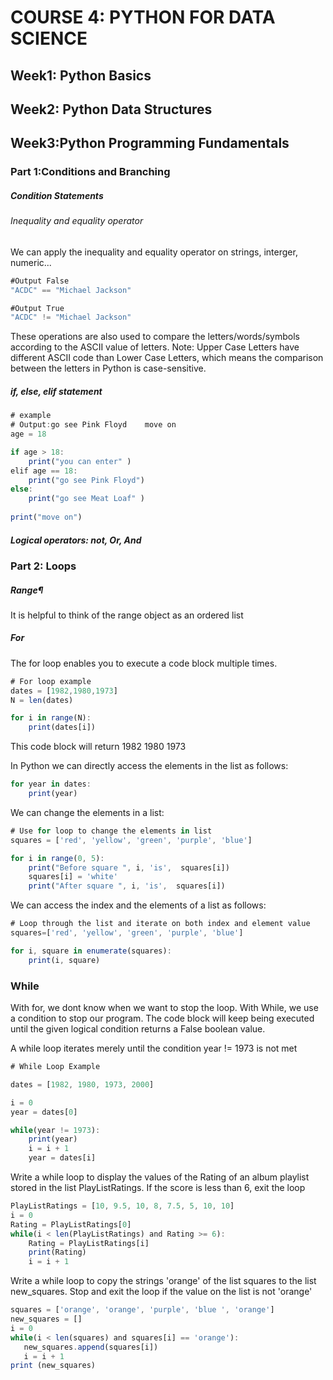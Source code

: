 # COURSE 4: PYTHON FOR DATA SCIENCE
## Week1: Python Basics
## Week2: Python Data Structures
## Week3:Python Programming Fundamentals
### Part 1:Conditions and Branching
##### Condition Statements
###### Inequality and equality operator
We can apply the inequality and equality operator on strings, interger, numeric...
```js
#Output False
"ACDC" == "Michael Jackson"

#Output True
"ACDC" != "Michael Jackson"
```
These operations are also used to compare the letters/words/symbols according to the ASCII value of letters.
Note: Upper Case Letters have different ASCII code than Lower Case Letters, which means the comparison between the letters in Python is case-sensitive.

##### if, else, elif statement

```js 
# example
# Output:go see Pink Floyd    move on
age = 18

if age > 18:
    print("you can enter" )
elif age == 18:
    print("go see Pink Floyd")
else:
    print("go see Meat Loaf" )
    
print("move on")
```


##### Logical operators: not, Or, And


### Part 2: Loops
##### Range¶
It is helpful to think of the range object as an ordered list

##### For
The for loop enables you to execute a code block multiple times.
```js 
# For loop example
dates = [1982,1980,1973]
N = len(dates)

for i in range(N):
    print(dates[i])
```
This code block will return 1982 1980 1973

In Python we can directly access the elements in the list as follows:
```js
for year in dates:  
    print(year)   
```
We can change the elements in a list:
```js
# Use for loop to change the elements in list
squares = ['red', 'yellow', 'green', 'purple', 'blue']

for i in range(0, 5):
    print("Before square ", i, 'is',  squares[i])
    squares[i] = 'white'
    print("After square ", i, 'is',  squares[i])
```
We can access the index and the elements of a list as follows:
```js
# Loop through the list and iterate on both index and element value
squares=['red', 'yellow', 'green', 'purple', 'blue']

for i, square in enumerate(squares):
    print(i, square)
```
### While
With for, we dont know when we want to stop the loop. With While, we use a condition to stop our program. The code block will keep being executed until the given logical condition returns a False boolean value.

A while loop iterates merely until the condition year != 1973 is not met
```js 
# While Loop Example

dates = [1982, 1980, 1973, 2000]

i = 0
year = dates[0]

while(year != 1973):    
    print(year)
    i = i + 1
    year = dates[i]
```
Write a while loop to display the values of the Rating of an album playlist stored in the list PlayListRatings. If the score is less than 6, exit the loop
```js
PlayListRatings = [10, 9.5, 10, 8, 7.5, 5, 10, 10]
i = 0
Rating = PlayListRatings[0]
while(i < len(PlayListRatings) and Rating >= 6):
    Rating = PlayListRatings[i]
    print(Rating)
    i = i + 1
 ```
 Write a while loop to copy the strings 'orange' of the list squares to the list new_squares. Stop and exit the loop if the value on the list is not 'orange'
    
 ```js 
 squares = ['orange', 'orange', 'purple', 'blue ', 'orange']
new_squares = []
i = 0
while(i < len(squares) and squares[i] == 'orange'):
    new_squares.append(squares[i])
    i = i + 1
print (new_squares)
```



